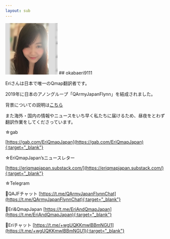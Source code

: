 ```yaml
---
layout: sub
---
```


<img src="images/9111.png">
## okabaeri9111

Eriさんは日本で唯一のQmap翻訳者です。

2019年に日本のアノングループ「QArmyJapanFlynn」を結成されました。

背景についての説明は<a href="qajf.html">こちら</a>

また海外・国内の情報やニュースをいち早く私たちに届けるため、昼夜をとわず翻訳作業をしてくださっています。

☆gab

[https://gab.com/EriQmapJapan](https://gab.com/EriQmapJapan){:target="_blank"}

☆EriQmapJapan’sニュースレター

[https://eriqmapjapan.substack.com/](https://eriqmapjapan.substack.com/){:target="_blank"}

☆Telegram

🐸QAJFチャット
[https://t.me/QArmyJapanFlynnChat](https://t.me/QArmyJapanFlynnChat){:target="_blank"}

🐸Eri&QmapJapan
[https://t.me/EriAndQmapJapan](https://t.me/EriAndQmapJapan){:target="_blank"}

🐸Eriチャット
[https://t.me/+wgUQKKmwlBBmNGU1](https://t.me/+wgUQKKmwlBBmNGU1){:target="_blank"}
